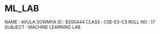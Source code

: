 # ML_LAB

NAME : AVULA SOWMYA
ID   : B200444
CLASS : CSE-E3-C3
ROLL NO :  17 
SUBJECT : MACHINE LEARNING LAB
